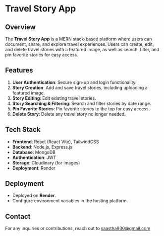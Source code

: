 # Travel Story App

## Overview
The **Travel Story App** is a MERN stack-based platform where users can document, share, and explore travel experiences. Users can create, edit, and delete travel stories with a featured image, as well as search, filter, and pin favorite stories for easy access.

## Features
1. **User Authentication**: Secure sign-up and login functionality.
2. **Story Creation**: Add and save travel stories, including uploading a featured image.
3. **Story Editing**: Edit existing travel stories.
4. **Story Searching & Filtering**: Search and filter stories by date range.
5. **Pin Favorite Stories**: Pin favorite stories to the top for easy access.
6. **Delete Story**: Delete any travel story no longer needed.

## Tech Stack
- **Frontend**: React (React Vite), TailwindCSS
- **Backend**: Node.js, Express.js
- **Database**: MongoDB
- **Authentication**: JWT
- **Storage**: Cloudinary (for images)
- **Deployment**: Render

## Deployment
- Deployed on **Render**.
- Configure environment variables in the hosting platform.

## Contact
For any inquiries or contributions, reach out to saastha930@gmail.com

